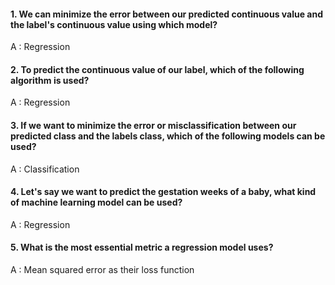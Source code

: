 #### 1. We can minimize the error between our predicted continuous value and the label's continuous value using which model?

A : Regression

#### 2. To predict the continuous value of our label, which of the following algorithm is used?

A : Regression

#### 3. If we want to minimize the error or misclassification between our predicted class and the labels class, which of the following models can be used?

A : Classification

#### 4. Let's say we want to predict the gestation weeks of a baby, what kind of machine learning model can be used?

A : Regression

#### 5. What is the most essential metric a regression model uses?

A : Mean squared error as their loss function